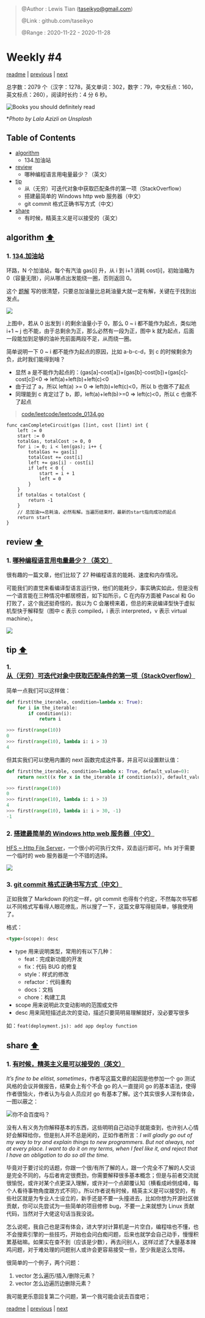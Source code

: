 > @Author  : Lewis Tian (taseikyo@gmail.com)
>
> @Link    : github.com/taseikyo
>
> @Range   : 2020-11-22 - 2020-11-28

# Weekly #4

[readme](../README.md) | [previous](202011W3.md) | [next](202012W1.md)

总字数：2079 个（汉字：1278，英文单词：302，数字：79，中文标点：160，英文标点：260），阅读时长约：4 分 6 秒。

![](../images/2020/11/lala-azizli-OFZUaeYKP3k-unsplash.jpg "Books you should definitely read")

\**Photo by Lala Azizli on Unsplash*

## Table of Contents

- [algorithm](#algorithm-)
	- 134.加油站
- [review](#review-)
	- 哪种编程语言用电量最少？（英文）
- [tip](#tip-)
	- 从（无穷）可迭代对象中获取匹配条件的第一项（StackOverflow）
	- 搭建最简单的 Windows http web 服务器（中文）
	- git commit 格式正确书写方式（中文）
- [share](#share-)
	- 有时候，精英主义是可以接受的（英文）

## algorithm [⬆](#weekly-4)

### 1. [134.加油站](https://leetcode-cn.com/problems/gas-station/)

环路，N 个加油站，每个有汽油 gas[i] 升，从 i 到 i+1 消耗 cost[i]，初始油箱为 0（容量无限），问从哪点出发能绕一圈，否则返回 0。

这个 [题解](https://leetcode-cn.com/problems/gas-station/solution/shou-hua-tu-jie-liang-ge-guan-jian-jie-lun-de-jian/) 写的很清楚，只要总加油量比总耗油量大就一定有解，关键在于找到出发点。

![](../images/2020/11/w4-algo-1.png)

上图中，若从 0 出发到 i 的剩余油量小于 0，那么 0 ~ i 都不能作为起点，类似地 i+1 ~ j 也不能，由于总剩余为正，那么必然有一段为正，图中 k 就为起点，后面一段能加到足够的油补充前面两段不足，从而绕一圈。

简单说明一下 0 ~ i 都不能作为起点的原因，比如 a-b-c-d，到 c 的时候剩余为负，此时我们能得到啥？

- 显然 a 是不能作为起点的：(gas[a]-cost[a])+(gas[b]-cost[b])+(gas[c]-cost[c])<0 => left(a)+left(b)+left(c)<0
- 由于过了 a，所以 left(a) >= 0 => left(b)+left(c)<0，所以 b 也做不了起点
- 同理能到 c 肯定过了 b，即，left(a)+left(b)>=0 => left(c)<0，所以 c 也做不了起点

> [code/leetcode/leetcode_0134.go](../code/leetcode/leetcode_0134.go)

```Golang
func canCompleteCircuit(gas []int, cost []int) int {
	left := 0
	start := 0
	totalGas, totalCost := 0, 0
	for i := 0; i < len(gas); i++ {
		totalGas += gas[i]
		totalCost += cost[i]
		left += gas[i] - cost[i]
		if left < 0 {
			start = i + 1
			left = 0
		}
	}
	if totalGas < totalCost {
		return -1
	}
	// 总加油>=总耗油，必然有解。当遍历结束时，最新的start指向成功的起点
	return start
}
```

## review [⬆](#weekly-4)

### 1. [哪种编程语言用电量最少？（英文）](https://thenewstack.io/which-programming-languages-use-the-least-electricity/)

很有趣的一篇文章，他们比较了 27 种编程语言的能耗、速度和内存情况。

可能我们的直觉来看编译型语言运行快，他们的能耗少，事实确实如此，但是没有一个语言能在三种情况中都居榜首，如下如所示，C 在内存方面被 Pascal 和 Go 打败了，这个我还挺奇怪的，我以为 C 会屠榜来着，但总的来说编译型快于虚拟机型快于解释型（图中 c 表示 compiled，i 表示 interpreted，v 表示 virtual machine）。

![](../images/2020/11/w4-review-1.png)

## tip [⬆](#weekly-4)

### 1. [从（无穷）可迭代对象中获取匹配条件的第一项（StackOverflow）](https://stackoverflow.com/questions/2361426/get-the-first-item-from-an-iterable-that-matches-a-condition)

简单一点我们可以这样做：

```Python
def first(the_iterable, condition=lambda x: True):
	for i in the_iterable:
		if condition(i):
			return i

>>> first(range(10))
0
>>> first(range(10), lambda i: i > 3)
4
```

但其实我们可以使用内置的 next 函数完成这件事，并且可以设置默认值：

```Python
def first(the_iterable, condition=lambda x: True, default_value=0):
	return next((x for x in the_iterable if condition(x)), default_value)

>>> first(range(10))
0
>>> first(range(10), lambda i: i > 3)
4
>>> first(range(10), lambda i: i > 30, -1)
-1
```

### 2. [搭建最简单的 Windows http web 服务器（中文）](https://blog.csdn.net/Cinderella___/article/details/88697062)

[HFS ~ Http File Server](http://www.rejetto.com/hfs/?f=dl)，一个很小的可执行文件，双击运行即可。hfs 对于需要一个临时的 web 服务器是一个不错的选择。

![](../images/2020/11/Snipaste_20201116_210823.png)

### 3. [git commit 格式正确书写方式（中文）](https://www.jianshu.com/p/7f4572b88c84)

正如我做了 Markdown 的约定一样，git commit 也得有个约定，不然每次书写都以不同格式写看得人眼花缭乱，所以搜了一下，这篇文章写得挺简单，够我使用了。

格式：

```Markdown
<type>(scope): desc
```

- type 用来说明类型，常用的有以下几种：
	- feat：完成新功能的开发
	- fix：代码 BUG 的修复
	- style：样式的修改
	- refactor：代码重构
	- docs：文档
	- chore：构建工具
- scope 用来说明此次变动影响的范围或文件
- desc 用来简短描述此次的变动，描述只要简明易理解就好，没必要写很多

如：`feat(deployment.js): add app deploy function`

## share [⬆](#weekly-4)

### 1. [有时候，精英主义是可以接受的（英文）](https://www.arp242.net/elitist.html)

*It’s fine to be elitist, sometimes*，作者写这篇文章的起因是他参加一个 go 测试风格的会议并做报告，结果会上有个不会 go 的人一直提问 go 的基本语法，使得作者很恼火，作者认为与会人员应对 go 有基本了解。这个其实很多人深有体会，一图以蔽之：

![](../images/2020/11/w4-share-1.jpg "你不会百度吗？")

没有人有义务为你解释基本的东西，这些明明自己动动手就能查到，也许别人心情好会解释给你，但是别人并不总是闲的，正如作者所言：*I will gladly go out of my way to try and explain things to new programmers. But not always, not at every place. I want to do it on my terms, when I feel like it, and reject that I have an obligation to do so all the time.*

毕竟对于要讨论的话题，你跟一个很/有所了解的人，跟一个完全不了解的人交谈是完全不同的，与后者肯定很费劲，你需要解释很多基本概念；但是与前者交流就很愉悦，或许对某个点更深入理解，或许对一个点颠覆认知（横看成岭侧成峰，每个人看待事物角度跟方式不同）。所以作者说有时候，精英主义是可以接受的，有些社区就是为专业人士设立的，新手还是不要一头撞进去，比如你想为开源社区做贡献，你可以先尝试为一些简单的项目修修 bug，不要一上来就想为 Linux 贡献代码，当然对于大佬这句话当我没说。

怎么说呢，我自己也是深有体会，进大学对计算机是一片空白，编程啥也不懂，也不会搜索引擎的一些技巧，开始也会问白痴问题，后来也就学会自己动手，慢慢积累基础嘛。如果实在查不到（应该是少数），再去问别人，这样过滤了大量基本辣鸡问题，对于难处理的问题别人或许会更容易接受一些，至少我是这么觉得。

很简单的一个例子，两个问题：

1. vector 怎么遍历/插入/删除元素？
2. vector 怎么边遍历边删除元素？

我可能更乐意回复第二个问题，第一个我可能会说去百度吧；

[readme](../README.md) | [previous](202011W3.md) | [next](202012W1.md)
